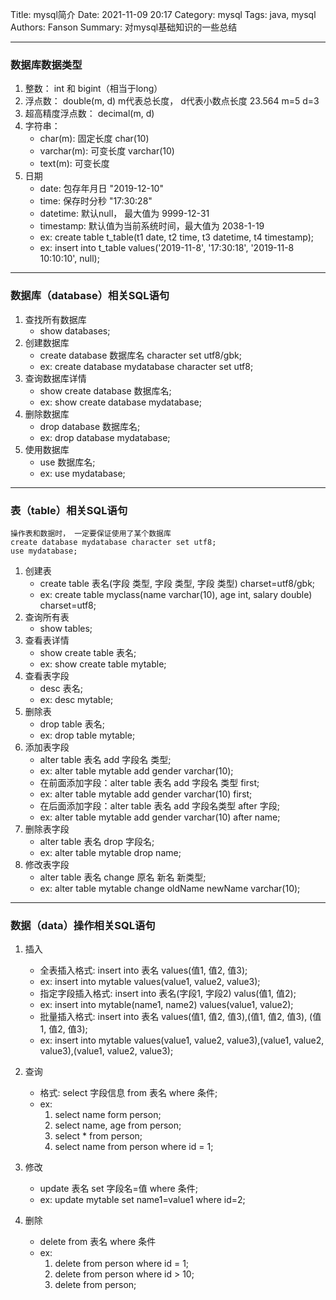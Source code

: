 Title: mysql简介
Date: 2021-11-09 20:17
Category: mysql
Tags: java, mysql
Authors: Fanson
Summary: 对mysql基础知识的一些总结


---------------------------------

### 数据库数据类型

1. 整数： int 和 bigint（相当于long）
2. 浮点数： double(m, d) m代表总长度， d代表小数点长度  23.564 m=5 d=3
3. 超高精度浮点数： decimal(m, d)
4. 字符串： 
   - char(m): 固定长度 char(10)
   - varchar(m): 可变长度 varchar(10)
   - text(m): 可变长度
5. 日期
   - date: 包存年月日 "2019-12-10"  
   - time: 保存时分秒 "17:30:28"
   - datetime: 默认null， 最大值为 9999-12-31
   - timestamp: 默认值为当前系统时间，最大值为 2038-1-19
   - ex:  create table t_table(t1 date, t2 time, t3 datetime, t4 timestamp);
   - ex:  insert into t_table values('2019-11-8', '17:30:18', '2019-11-8 10:10:10', null);

---------------------------------

### 数据库（database）相关SQL语句

1. 查找所有数据库
   - show databases;
2. 创建数据库
   - create database 数据库名 character set utf8/gbk;
   - ex: create database mydatabase character set utf8;
3. 查询数据库详情
   - show create database 数据库名;
   - ex: show create database mydatabase;
4. 删除数据库
   - drop database 数据库名;
   - ex: drop database mydatabase;
5. 使用数据库
   - use 数据库名;
   - ex: use mydatabase;

---------------------------------

### 表（table）相关SQL语句

    操作表和数据时， 一定要保证使用了某个数据库
    create database mydatabase character set utf8;
    use mydatabase;

1. 创建表
   - create table 表名(字段 类型, 字段 类型, 字段 类型) charset=utf8/gbk;
   - ex: create table myclass(name varchar(10), age int, salary double) charset=utf8;
2. 查询所有表
   - show tables;
3. 查看表详情
   - show create table 表名;
   - ex: show create table mytable;
4. 查看表字段
   - desc 表名;
   - ex: desc mytable;
5. 删除表
   - drop table 表名;
   - ex: drop table mytable;
6. 添加表字段
   - alter table 表名 add 字段名 类型;
   - ex: alter table mytable add gender varchar(10);
   - 在前面添加字段：alter table 表名 add 字段名 类型 first;
   - ex: alter table mytable add gender varchar(10) first;
   - 在后面添加字段：alter table 表名 add 字段名类型 after 字段;
   - ex: alter table mytable add gender varchar(10) after name;
7. 删除表字段
   - alter table 表名 drop 字段名;
   - ex: alter table mytable drop name;
8. 修改表字段
   - alter table 表名 change 原名 新名 新类型;
   - ex: alter table mytable change oldName newName varchar(10);

---------------------------------

### 数据（data）操作相关SQL语句
1. 插入
   - 全表插入格式: insert into 表名 values(值1, 值2, 值3);
   - ex: insert into mytable values(value1, value2, value3);
   - 指定字段插入格式: insert into 表名(字段1, 字段2) valus(值1, 值2);
   - ex: insert into mytable(name1, name2) values(value1, value2);
   - 批量插入格式: insert into 表名 values(值1, 值2, 值3),(值1, 值2, 值3), (值1, 值2, 值3);
   - ex: insert into mytable values(value1, value2, value3),(value1, value2, value3),(value1, value2, value3);

2. 查询
   - 格式: select 字段信息 from 表名 where 条件;
   - ex: 
       1. select name form person;
       2. select name, age from person;
       3. select * from person;
       4. select name from person where id = 1;

3. 修改
   - update 表名 set 字段名=值 where 条件;
   - ex: update mytable set name1=value1 where id=2;

4. 删除
   - delete from 表名 where 条件
   - ex:
       1. delete from person where id = 1;
       2. delete from person where id > 10;
       3. delete from person;


